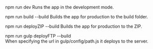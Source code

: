 npm run dev
Runs the app in the development mode.

npm run build --build
Builds the app for production to the build folder.

npm run deployZIP --build
Builds the app for production to the ZIP.

npm run gulp deployFTP --build\
When specifying the url in gulp/config/path.js it deploys to the server.